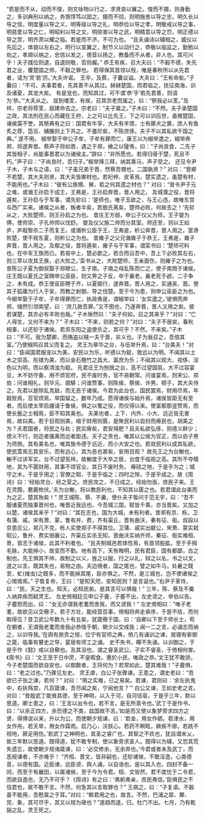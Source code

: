 <!-- { "loadSidebar": true } -->
“若是而不从，动而不悛，则文咏物以行之，求贤良以翼之。悛而不摄，则身勤之，多训典刑以纳之，务慎惇笃以固之。摄而不彻，则明施舍以导之忠，明久长以导之信，明度量以导之义，明等级以导之礼，明恭俭以导之孝，明敬戒以导之事，明慈爱以导之仁，明昭利以导之文，明除害以导之武，明精意以导之罚，明正德以导之赏，明齐肃以耀之临。若是而不济，不可为也。
“且夫诵诗以辅相之，威仪以先后之，体貌以左右之，明行以宣翼之，制节义以动行之，恭敬以临监之，勤勉以劝之，孝顺以纳之，忠信以发之，德音以扬之，教备而不从者，非人也。其可兴乎！夫子践位则退，自退则敬，否则赧。”
恭王有疾，召大夫曰：“不穀不德，失先君之业，覆楚国之师，不穀之罪也。
若得保其首领以殁，唯是春秋所以从先君者，请为‘灵’若‘厉。’大夫许诺。
王卒，及葬，子囊议谥。大夫曰：“王有命矣。”子囊曰：“不可。夫事君者，先其善不从其过。赫赫楚国，而君临之，抚征南海，训及诸夏，其宠大矣。
有是宠也，而知其过，可不谓‘恭’乎’若先君善，则请为‘恭。’”大夫从之。
屈到嗜芰，有疾，召其宗老而属之，曰：“祭我必以芰。”及祥，宗老将荐芰，屈建命去之。宗老曰：“夫子属之。”子木曰：“不然。夫子承楚国之政，其法刑在民心而藏在王府，上之可以比先王，下之可以训后世，虽微楚国，诸侯莫不誉。其祭典有之曰：国君有牛享，大夫有羊馈，士有豚犬之奠，庶人有鱼炙之荐，笾豆、脯醢则上下共之。不羞珍矣，不陈庶侈。夫子不以其私欲干国之典。”
遂不用。
椒举娶于申公子牟，子牟有罪而亡，康王以为椒举遣之，椒举奔郑，将遂奔晋。蔡声子将如晋，遇之于郑，飨之以璧侑，曰：“子尚良食，二先子其皆相子，尚能事晋君以为诸侯主。”辞曰：“非所愿也。若得归骨于楚，死且不朽。”声子曰：“子尚良时，吾归子。”椒举降三拜，纳其乘马，声子受之。
还见令尹子木，子木与之语，曰：“子虽兄弟于晋，然蔡吾甥也，二国孰贤？”
对曰：“晋卿不若楚，其大夫则贤，其大夫皆卿材也。若杞梓、皮革焉，楚实遗之，虽楚有材，不能用也。”子木曰：“彼有公族甥、舅，若之何其遗之材也？”
对曰：“昔令尹子元之难，或谮王孙启于成王，王弗是，王孙启奔晋，晋人用之。
及城濮之役，晋将遁矣，王孙启与于军事，谓先轸曰：‘是师也，唯子玉欲之，与王心违，故唯东宫与西广实来。诸侯之从者，叛者半矣，若敖氏离矣，楚师必败，何故去之！’先轸从之，大败楚师，则王孙启之为也。
昔庄王方弱，申公子仪父为师，王子燮为傅，使师崇、子孔帅师以伐舒。
燮及仪父施二帅而分其室。师还至，则以王如庐，庐戢黎杀二子而复王。或谮析公臣于王，王弗是，析公奔晋，晋人用之。寔谗败楚，使不规东夏，则析公之为也。
昔雍子之父兄谮雍子于恭王，王弗是，雍子奔晋，晋人用之。及鄢之役，晋将遁矣，雍子与于军事，谓栾书曰：‘楚师可料也，在中军王族而已。若易中上，楚必歆之。若合而臽吾中，吾上下必败其左右，则三萃以攻其王族，必大败之。’栾书从之，大败楚师，王亲面伤，则雍子之为也。
昔陈公子夏为御叔娶于郑穆公，生子南。子南之母乱陈而亡之，使子南戮于诸侯。庄王既以夏氏之室赐申公巫臣，则又畀之子反，卒于襄老。襄老死于邲，二子争之，未有成。恭王使巫臣聘于齐，以夏姬行，遂奔晋。晋人用之，实通吴、晋。使其子狐庸为行人于吴，而教之射御，导之伐楚。至于今为患，则申公巫臣之为也。
今椒举娶于子牟，子牟得罪而亡，执政弗是，谓椒举曰：‘女实遣之。’彼惧而奔郑，缅然引领南望，曰：‘庶几赦吾罪。”又不图也，乃遂奔晋，晋人又用之矣。彼若谋楚，其亦必有丰败也哉。”
子木愀然曰：“夫子何如，召之其来乎？”对曰：“亡人得生，又何不来为？”
子木曰：“不来，则若之何？”对曰：“夫子不居矣，春秋相事，以还轸于诸侯。若资东阳之盗使杀之，其可乎？不然，不来矣。”子木曰：“不可。我为楚卿，而赂盗以贼一夫于晋，非义也。子为我召之，吾倍其室。”乃使椒鸣召其父而复之。
灵王为章华之台，与伍举升焉，曰：“台美夫！”对曰：“臣闻国君服宠以为美，安民以为乐，听德以为聪，致远以为明。不闻其以土木之崇高、彤镂为美，而以金石匏竹之昌大、嚣庶为乐；不闻其以观大、视侈、淫色以为明，而以察清浊为聪。
先君庄王为刨居之台，高不过望国氛，大不过容宴豆，木不妨守备，用不烦官府，民不废时务，官不易朝常。问谁宴焉，则宋公、郑伯；问谁相礼，则华元、驷騑；问谁赞事，则陈侯、蔡侯、许男、顿子，其大夫侍之。先君以是除乱克敌，而无恶于诸侯。今君为此台也，国民罢焉，财用尽焉，年穀败焉，百官烦焉，举国留之，数年乃成。愿得诸侯与始升焉，诸侯皆距无有至者。而后使太宰启疆请于鲁侯，惧之以蜀之役，而仅得以来。使富都那竖赞焉，而使长鬛之士相焉，臣不知其美也。
夫美也者，上下、内外、小大、远近皆无害焉，故曰美。若于目观则美，缩于财用则匮，是聚民利以自封而瘠民也，胡美之为？夫君国者，将民之与处；民实瘠矣，君安得肥？且夫私欲弘侈，则德义鲜少；德义不行，则迩者骚离而远者距违。天子之贵也，唯其以公侯为官正，而以伯子男为师旅。其有美名也，唯其施令德于远近，而小大安之也。若敛民利以成其私欲，使民蒿焉忘其安乐，而有远心，其为恶也甚矣，安用目观？
故先王之为台榭也，榭不过讲军实，台不过望氛祥。故榭度于大卒之居，台度于临观之高。其所不夺穑地，其为不匮财用，其事不烦官业，其日不废时务。
瘠硗之地，于是乎为之；城守之木，于是乎用之；官僚之暇，于是乎临之；四时之隙，于是乎成之。故《周诗》曰：‘经始灵台，经之营之。庶民攻之，不日成之。经始勿亟，庶民子来。王在灵囿，麀鹿攸伏。’夫为台榭，将以教民利也，不知其以匮之也。若君谓此台美而为之正，楚其殆矣！”
灵王城陈、蔡、不羹，使仆夫子皙问于范无宇，曰：“吾不服诸夏而独事晋何也，唯晋近我远也。今吾城三国，赋皆千乘，亦当晋矣。又加之以楚，诸侯其来乎？”对曰：“其在志也，国为大城，未有利者。昔郑有京、栎，卫有蒲、戚，宋有萧、蒙，鲁有弁、费，齐有渠丘，晋有曲沃，秦有征、衙。叔段以京患庄公，郑几不克，栎人实使郑子不得其位。卫蒲、戚实出献公，宋萧、蒙实弑昭公，鲁弁、费实弱襄公，齐渠丘实杀无知，晋曲沃实纳齐师，秦征、衙实难桓、景，皆志于诸侯，此其不利者也。
“且夫制城邑若体性焉，有首领股肱，至于手拇毛脉，大能掉小，故变而不勤。地有高下，天有晦明，民有君臣，国有都鄙，古之制也。先王惧其不帅，故制之以义，旌之以服，行之以礼，辩之以名，书之以文，道之以言。既其失也，易物之由。夫边境者，国之尾也，譬之如牛马，处暑之既至，虻{维虫}之既多，而不能掉其尾，臣亦惧之。不然，是三城也，岂不使诸侯之心惕惕焉。”
子晳复命，王曰：“是知天咫，安知民则？是言诞也。”右尹子革侍，曰：“民，天之生也。知天，必知民矣。是其言可以惧哉！”
三年，陈、蔡及不羹人纳弃疾而弑灵王。
左史倚相廷见申公子亹，子亹不出，左史谤之，举伯以告。子亹怒而出，曰：“女无亦谓我老耄而舍我，而又谤我！”
左史倚相曰：“唯子老耄，故欲见以交儆子。若子方壮，能经营百事，倚相将奔走承序，于是不给，而何暇得见？昔卫武公年数九十有五矣，犹箴儆于国，曰：‘自卿以下至于师长士，苟在朝者，无谓我老耄而舍我必恭恪于朝，朝夕以交戒我；闻一二之言，必诵志而纳之，以训导我。’在舆有旅贲之规，位宁有官师之典，倚几有诵训之谏，居寝有亵御之箴，临事有瞽史之导，宴居有师工之诵。
史不失书，矇不失诵，以训御之，于是乎作《懿》戒以自儆也。及其没也，谓之睿圣武公。子实不睿圣，于倚相何害。《周书》曰：‘文王至于日中昃，不皇暇食。惠於小民，唯政之恭。’文王犹不敢骄。今子老楚国而欲自安也，以御数者，王将何为？若常如此，楚其难哉！”子亹惧，曰：“老之过也。”乃骤见左史。
灵王虐，白公子张骤谏。王患之，谓史老曰：“吾欲已子张之谏，若何？”
对曰：“用之实难，已之易矣。若谏，君则曰：‘余左执鬼中，右执殇宫，凡百箴谏，吾尽闻之矣，宁闻他言？’”
白公又谏，王如史老之言。对曰：“昔殷武丁能耸其德，至于神明，以入于河，自河徂亳，于是乎三年，默以思道。卿士患之，曰：‘王言以出令也，若不言，是无所禀令也。’武丁于是作书，曰：“以余正四方，余恐德之不类，兹国故不言。’如是而又使以象梦旁求四方之贤，得傅说以来，升以为公，而使朝夕规谏，曰：‘若金，用女作砺。若津水，用女作舟。若天旱，用女作霖雨。启乃心，沃朕心。若药不瞑眩，厥疾不瘳。若跣不视地，厥足用伤。’若武丁之神明也，其圣之睿广也，其智之不疚也，犹自谓未乂，故三年默以思道。既得道，犹不敢专制，使以象旁求圣人。既得以为辅，又恐其荒失遗忘，故使朝夕规诲箴谏，曰：‘必交修余，无余弃也。’今君或者未及武丁，而恶规谏者，不亦难乎！
“齐桓、晋文，皆非嗣也，还轸诸侯，不敢淫逸，心类德音，以德有国。近臣谏，远臣谤，舆人诵，以自诰也。是以其入也，四封不备一同，而至于有畿田，以属诸侯，至于今为令君。桓、文皆然，君不度忧于二令君，而欲自逸也，无乃不可乎？《周诗》有之曰：‘弗躬弗亲，庶民弗信。’臣惧民之不信君也，故不敢不言。不然，何急其以言取罪也？”
王病之，曰：“子复语。不穀虽不能用，吾慭寘之于耳。”对曰：“赖君用之也，故言。不然，巴浦之犀、犛、兕、象，其可尽乎，其又以规为瑱也？”遂趋而退，归，杜门不出。七月，乃有乾谿之乱，灵王死之。
